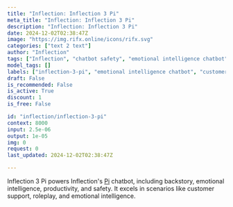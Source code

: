 ```yaml
---
title: "Inflection: Inflection 3 Pi"
meta_title: "Inflection: Inflection 3 Pi"
description: "Inflection: Inflection 3 Pi"
date: 2024-12-02T02:38:47Z
image: "https://img.rifx.online/icons/rifx.svg"
categories: ["text 2 text"]
author: "Inflection"
tags: ["Inflection", "chatbot safety", "emotional intelligence chatbot", "inflection-3-pi", "roleplay scenarios", "customer support AI", "Chatbots", "Roleplay"]
model_tags: []
labels: ["inflection-3-pi", "emotional intelligence chatbot", "customer support AI", "roleplay scenarios", "chatbot safety"]
draft: False
is_recommended: False
is_active: True
discount: 1
is_free: False

id: "inflection/inflection-3-pi"
context: 8000
input: 2.5e-06
output: 1e-05
img: 0
request: 0
last_updated: 2024-12-02T02:38:47Z

---
```


Inflection 3 Pi powers Inflection's [Pi](https://pi.ai) chatbot, including backstory, emotional intelligence, productivity, and safety. It excels in scenarios like customer support, roleplay, and emotional intelligence.

